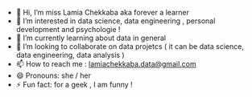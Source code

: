 - 👋 Hi, I’m miss Lamia Chekkaba aka forever a learner
- 👀 I’m interested in data science, data engineering , personal development and psychologie !
- 🌱 I’m currently learning about data in general  
- 💞️ I’m looking to collaborate on data projetcs ( it can be data science, data engineering, data analysis ) 
- 📫 How to reach me : lamiachekkaba.data@gmail.com 
- 😄 Pronouns: she / her
- ⚡ Fun fact: for a geek , I am funny ! 

<!---
lamia-datalover/lamia-datalover is a ✨ special ✨ repository because its `README.md` (this file) appears on your GitHub profile.
You can click the Preview link to take a look at your changes.
--->
